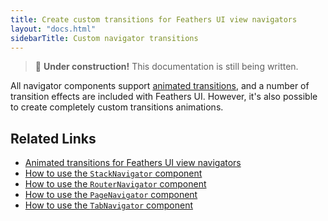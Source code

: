 ```yaml
---
title: Create custom transitions for Feathers UI view navigators
layout: "docs.html"
sidebarTitle: Custom navigator transitions
---
```


> 🚧 **Under construction!** This documentation is still being written.

All navigator components support [animated transitions](./navigator-transitions.md), and a number of transition effects are included with Feathers UI. However, it's also possible to create completely custom transitions animations.

## Related Links

- [Animated transitions for Feathers UI view navigators](./navigator-transitions.md)
- [How to use the `StackNavigator` component](./stack-navigator.md)
- [How to use the `RouterNavigator` component](./router-navigator.md)
- [How to use the `PageNavigator` component](./page-navigator.md)
- [How to use the `TabNavigator` component](./tab-navigator.md)
